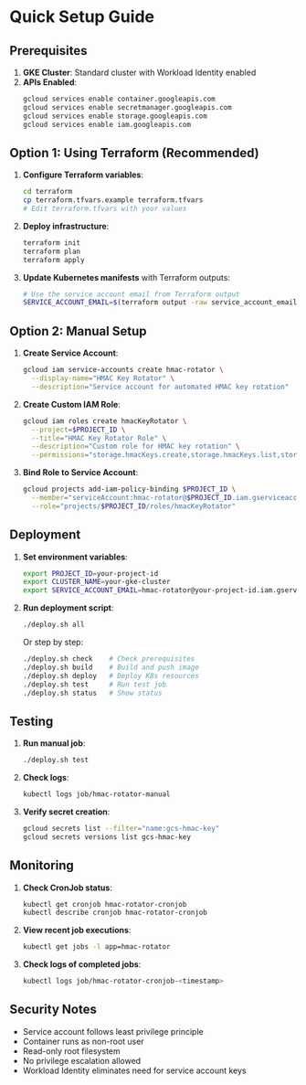 # Quick Setup Guide

## Prerequisites

1. **GKE Cluster**: Standard cluster with Workload Identity enabled
2. **APIs Enabled**:
   ```bash
   gcloud services enable container.googleapis.com
   gcloud services enable secretmanager.googleapis.com
   gcloud services enable storage.googleapis.com
   gcloud services enable iam.googleapis.com
   ```

## Option 1: Using Terraform (Recommended)

1. **Configure Terraform variables**:
   ```bash
   cd terraform
   cp terraform.tfvars.example terraform.tfvars
   # Edit terraform.tfvars with your values
   ```

2. **Deploy infrastructure**:
   ```bash
   terraform init
   terraform plan
   terraform apply
   ```

3. **Update Kubernetes manifests** with Terraform outputs:
   ```bash
   # Use the service account email from Terraform output
   SERVICE_ACCOUNT_EMAIL=$(terraform output -raw service_account_email)
   ```

## Option 2: Manual Setup

1. **Create Service Account**:
   ```bash
   gcloud iam service-accounts create hmac-rotator \
     --display-name="HMAC Key Rotator" \
     --description="Service account for automated HMAC key rotation"
   ```

2. **Create Custom IAM Role**:
   ```bash
   gcloud iam roles create hmacKeyRotator \
     --project=$PROJECT_ID \
     --title="HMAC Key Rotator Role" \
     --description="Custom role for HMAC key rotation" \
     --permissions="storage.hmacKeys.create,storage.hmacKeys.list,storage.hmacKeys.update,secretmanager.secrets.create,secretmanager.secrets.get,secretmanager.versions.add,secretmanager.versions.list,secretmanager.versions.disable"
   ```

3. **Bind Role to Service Account**:
   ```bash
   gcloud projects add-iam-policy-binding $PROJECT_ID \
     --member="serviceAccount:hmac-rotator@$PROJECT_ID.iam.gserviceaccount.com" \
     --role="projects/$PROJECT_ID/roles/hmacKeyRotator"
   ```

## Deployment

1. **Set environment variables**:
   ```bash
   export PROJECT_ID=your-project-id
   export CLUSTER_NAME=your-gke-cluster
   export SERVICE_ACCOUNT_EMAIL=hmac-rotator@your-project-id.iam.gserviceaccount.com
   ```

2. **Run deployment script**:
   ```bash
   ./deploy.sh all
   ```

   Or step by step:
   ```bash
   ./deploy.sh check    # Check prerequisites
   ./deploy.sh build    # Build and push image
   ./deploy.sh deploy   # Deploy K8s resources
   ./deploy.sh test     # Run test job
   ./deploy.sh status   # Show status
   ```

## Testing

1. **Run manual job**:
   ```bash
   ./deploy.sh test
   ```

2. **Check logs**:
   ```bash
   kubectl logs job/hmac-rotator-manual
   ```

3. **Verify secret creation**:
   ```bash
   gcloud secrets list --filter="name:gcs-hmac-key"
   gcloud secrets versions list gcs-hmac-key
   ```

## Monitoring

1. **Check CronJob status**:
   ```bash
   kubectl get cronjob hmac-rotator-cronjob
   kubectl describe cronjob hmac-rotator-cronjob
   ```

2. **View recent job executions**:
   ```bash
   kubectl get jobs -l app=hmac-rotator
   ```

3. **Check logs of completed jobs**:
   ```bash
   kubectl logs job/hmac-rotator-cronjob-<timestamp>
   ```

## Security Notes

- Service account follows least privilege principle
- Container runs as non-root user
- Read-only root filesystem
- No privilege escalation allowed
- Workload Identity eliminates need for service account keys
